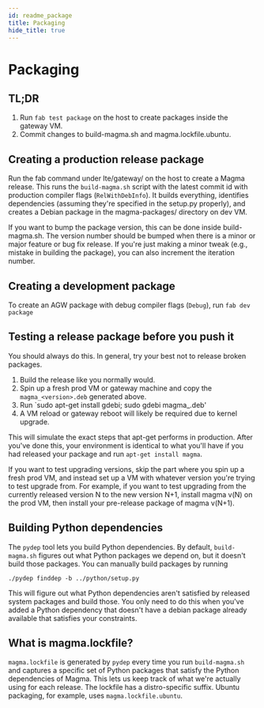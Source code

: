 ```yaml
---
id: readme_package
title: Packaging
hide_title: true
---
```


# Packaging

## TL;DR

1. Run `fab test package` on the host to create packages inside the
gateway VM.
2. Commit changes to build-magma.sh and magma.lockfile.ubuntu.

## Creating a production release package

Run the fab command under lte/gateway/ on the host to create a Magma
release. This runs the `build-magma.sh` script with the latest commit id with
production compiler flags (`RelWithDebInfo`).
It builds everything, identifies dependencies (assuming they're specified in the
setup.py properly), and creates a Debian package in the magma-packages/
directory on dev VM.

If you want to bump the package version, this can be done inside build-magma.sh.
The version number should be bumped when there is a minor or major feature or
bug fix release.
If you're just making a minor tweak (e.g., mistake in building the package),
you can also increment the iteration number.

## Creating a development package

To create an AGW package with debug compiler flags (`Debug`),
run `fab dev package`

## Testing a release package before you push it

You should always do this. In general, try your best not to release broken
packages.

1. Build the release like you normally would.
2. Spin up a fresh prod VM or gateway machine and copy the `magma_<version>.deb`
generated above.
3. Run `sudo apt-get install gdebi; sudo gdebi magma_<version>.deb'
4. A VM reload or gateway reboot will likely be required due to kernel upgrade.

This will simulate the exact steps that apt-get performs in production.
After you've done this, your environment is identical to what you'll have if
you had released your package and run `apt-get install magma`.

If you want to test upgrading versions, skip the part where you spin up a fresh
prod VM, and instead set up a VM with whatever version you're trying to test
upgrade from. For example, if you want to test upgrading from the currently
released version N to the new version N+1, install magma v(N) on the prod VM,
then install your pre-release package of magma v(N+1).

## Building Python dependencies

The `pydep` tool lets you build Python dependencies. By default,
`build-magma.sh` figures out what Python packages we depend on, but it doesn't
build those packages. You can manually build packages by running

`./pydep finddep -b ../python/setup.py`

This will figure out what Python dependencies aren't satisfied by released
system packages and build those. You only need to do this when you've added a
Python dependency that doesn't have a debian package already available that
satisfies your constraints.

## What is magma.lockfile?

`magma.lockfile` is generated by `pydep` every time you run `build-magma.sh`
and captures a specific set of Python packages that satisfy the Python
dependencies of Magma. This lets us keep track of what we're actually using for
each release. The lockfile has a distro-specific suffix. Ubuntu packaging, for
example, uses `magma.lockfile.ubuntu`.
